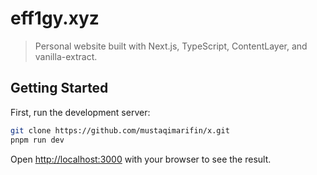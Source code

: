# eff1gy.xyz

> Personal website built with Next.js, TypeScript, ContentLayer, and vanilla-extract.

## Getting Started

First, run the development server:

```bash
git clone https://github.com/mustaqimarifin/x.git
pnpm run dev
```

Open [http://localhost:3000](http://localhost:3000) with your browser to see the result.
